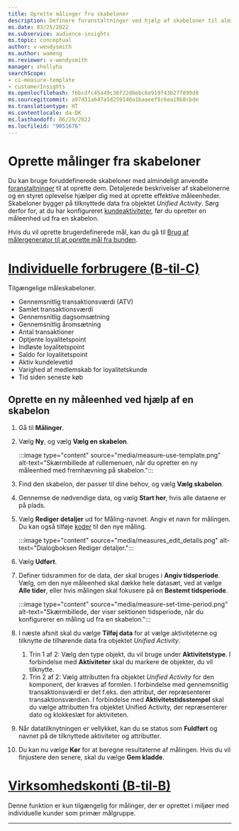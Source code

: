 ```yaml
---
title: Oprette målinger fra skabeloner
description: Definere foranstaltninger ved hjælp af skabeloner til almindelige sager.
ms.date: 03/25/2022
ms.subservice: audience-insights
ms.topic: conceptual
author: v-wendysmith
ms.author: wameng
ms.reviewer: v-wendysmith
manager: shellyha
searchScope:
- ci-measure-template
- customerInsights
ms.openlocfilehash: f6bcdfc45a49c36f22d6ebc6e919f43b27f899d8
ms.sourcegitcommit: a97d31a647a5d259140a1baaeef8c6ea10b8cbde
ms.translationtype: HT
ms.contentlocale: da-DK
ms.lasthandoff: 06/29/2022
ms.locfileid: "9051676"
---
```

# <a name="create-measures-from-templates"></a>Oprette målinger fra skabeloner

Du kan bruge foruddefinerede skabeloner med almindeligt anvendte [foranstaltninger](measures.md) til at oprette dem. Detaljerede beskrivelser af skabelonerne og en styret oplevelse hjælper dig med at oprette effektive måleenheder. Skabeloner bygger på tilknyttede data fra objektet *Unified Activity*. Sørg derfor for, at du har konfigureret [kundeaktiviteter](activities.md), før du opretter en måleenhed ud fra en skabelon.

Hvis du vil oprette brugerdefinerede mål, kan du gå til [Brug af målergenerator til at oprette mål fra bunden](measure-builder.md).

# <a name="individual-consumers-b-to-c"></a>[Individuelle forbrugere (B-til-C)](#tab/b2c)

Tilgængelige måleskabeloner. 
- Gennemsnitlig transaktionsværdi (ATV)
- Samlet transaktionsværdi
- Gennemsnitlig dagsomsætning
- Gennemsnitlig åromsætning
- Antal transaktioner
- Optjente loyalitetspoint
- Indløste loyalitetspoint
- Saldo for loyalitetspoint
- Aktiv kundelevetid
- Varighed af medlemskab for loyalitetskunde
- Tid siden seneste køb

## <a name="build-a-new-measure-using-a-template"></a>Oprette en ny måleenhed ved hjælp af en skabelon

1. Gå til **Målinger**.

1. Vælg **Ny**, og vælg **Vælg en skabelon**.

   :::image type="content" source="media/measure-use-template.png" alt-text="Skærmbillede af rullemenuen, når du opretter en ny måleenhed med fremhævning på skabelon.":::

1. Find den skabelon, der passer til dine behov, og vælg **Vælg skabelon**.

1. Gennemse de nødvendige data, og vælg **Start her**, hvis alle dataene er på plads.

1. Vælg **Rediger detaljer** ud for Måling-navnet. Angiv et navn for målingen. Du kan også tilføje [koder](work-with-tags-columns.md#manage-tags) til den nye måling.

   :::image type="content" source="media/measures_edit_details.png" alt-text="Dialogboksen Rediger detaljer.":::

1. Vælg **Udført**.

1. Definer tidsrammen for de data, der skal bruges i **Angiv tidsperiode**. Vælg, om den nye måleenhed skal dække hele datasæt, ved at vælge **Alle tider**, eller hvis målingen skal fokusere på en **Bestemt tidsperiode**.

   :::image type="content" source="media/measure-set-time-period.png" alt-text="Skærmbillede, der viser sektionen tidsperiode, når du konfigurerer en måling ud fra en skabelon.":::

1. I næste afsnit skal du vælge **Tilføj data** for at vælge aktiviteterne og tilknytte de tilhørende data fra objektet *Unified Activity*.

    1. Trin 1 af 2: Vælg den type objekt, du vil bruge under **Aktivitetstype**. I forbindelse med **Aktiviteter** skal du markere de objekter, du vil tilknytte.
    1. Trin 2 af 2: Vælg attributten fra objektet *Unified Activity* for den komponent, der kræves af formlen. I forbindelse med gennemsnitlig transaktionsværdi er det f.eks. den attribut, der repræsenterer transaktionsværdien. I forbindelse med **Aktivitetstidsstempel** skal du vælge attributten fra objektet Unified Activity, der repræsenterer dato og klokkeslæt for aktiviteten.
   
1. Når datatilknytningen er vellykket, kan du se status som **Fuldført** og navnet på de tilknyttede aktiviteter og attributter.

1. Du kan nu vælge **Kør** for at beregne resultaterne af målingen. Hvis du vil finjustere den senere, skal du vælge **Gem kladde**.

# <a name="business-accounts-b-to-b"></a>[Virksomhedskonti (B-til-B)](#tab/b2b)

Denne funktion er kun tilgængelig for målinger, der er oprettet i miljøer med individuelle kunder som primær målgruppe.

---
